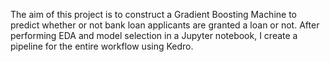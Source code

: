 The aim of this project is to construct a Gradient Boosting Machine to predict whether or not bank loan applicants are granted a loan or not. 
After performing EDA and model selection in a Jupyter notebook, I create a pipeline for the entire workflow using Kedro.
